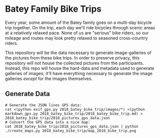 # Batey Family Bike Trips

Every year, some amount of the Batey family goes on a multi-day bicycle trip
together. On the trip, each day we'll ride bicycles through scenic areas at a
relatively relaxed pace. None of us are "serious" bike riders, so our mileage
and routes may look pretty relaxed to seasoned cross-country riders.

This repository will be the data necessary to generate image-galleries of the
pictures from these bike trips. In order to preserve privacy, this repository
will _not_ house the collected pictures from the participants. Instead, this
repo will house the hard-data and metadata used to generate galleries of
images; it'll have everything necessary to generate the image galleries
*except* for the images themselves.

## Generate Data

```
# Generate the JSON lines GPS data:
cat <(python exif_gps.py 2018_batey_bike_trip/images/*) <(python markdown_gps.py 2018_batey_bike_trip/2018_batey_bike_trip.md) > 2018_batey_bike_trip/2018_pictures_gps_data.json
# Convert the GPS data into a nice map:
cat 2018_batey_bike_trip/2018_pictures_gps_data.json | python ./create_maps.py 2018_batey_bike_trip/map_2018_bike_trip.png
```
